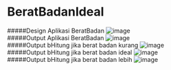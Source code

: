 # BeratBadanIdeal
#####Design Aplikasi BeratBadan
![image](https://cloud.githubusercontent.com/assets/21413338/20354895/219bafe8-ac52-11e6-8868-c0813172b697.png)<br>
#####Output Aplikasi BeratBadan
![image](https://cloud.githubusercontent.com/assets/21413338/20354898/23f29702-ac52-11e6-8e03-0dfc2773c7e5.png)<br>
#####Output bHitung jika berat badan kurang
![image](https://cloud.githubusercontent.com/assets/21413338/20354991/6de9c6dc-ac52-11e6-8479-acfe31bc62c7.png)<br>
#####Output bHitung jika berat badan ideal
![image](https://cloud.githubusercontent.com/assets/21413338/20354905/26b30ba2-ac52-11e6-97d4-10136769f409.png)<br>
#####Output bHitung jika berat badan lebih
![image](https://cloud.githubusercontent.com/assets/21413338/20354907/297bab14-ac52-11e6-9f1e-d49c3fc32a30.png)<br>
